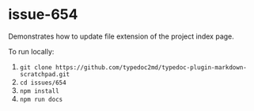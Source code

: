 # issue-654

Demonstrates how to update file extension of the project index page.

To run locally:

1. `git clone https://github.com/typedoc2md/typedoc-plugin-markdown-scratchpad.git`
2. `cd issues/654`
3. `npm install`
4. `npm run docs`

